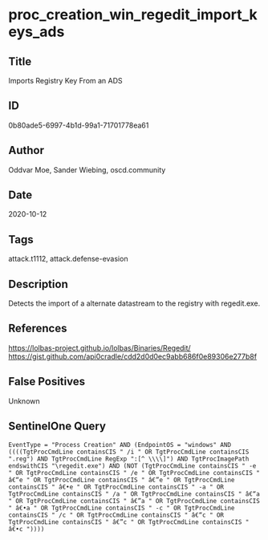# proc_creation_win_regedit_import_keys_ads

## Title
Imports Registry Key From an ADS

## ID
0b80ade5-6997-4b1d-99a1-71701778ea61

## Author
Oddvar Moe, Sander Wiebing, oscd.community

## Date
2020-10-12

## Tags
attack.t1112, attack.defense-evasion

## Description
Detects the import of a alternate datastream to the registry with regedit.exe.

## References
https://lolbas-project.github.io/lolbas/Binaries/Regedit/
https://gist.github.com/api0cradle/cdd2d0d0ec9abb686f0e89306e277b8f

## False Positives
Unknown

## SentinelOne Query
```
EventType = "Process Creation" AND (EndpointOS = "windows" AND ((((TgtProcCmdLine containsCIS " /i " OR TgtProcCmdLine containsCIS ".reg") AND TgtProcCmdLine RegExp ":[^ \\\\]") AND TgtProcImagePath endswithCIS "\regedit.exe") AND (NOT (TgtProcCmdLine containsCIS " -e " OR TgtProcCmdLine containsCIS " /e " OR TgtProcCmdLine containsCIS " â€“e " OR TgtProcCmdLine containsCIS " â€”e " OR TgtProcCmdLine containsCIS " â€•e " OR TgtProcCmdLine containsCIS " -a " OR TgtProcCmdLine containsCIS " /a " OR TgtProcCmdLine containsCIS " â€“a " OR TgtProcCmdLine containsCIS " â€”a " OR TgtProcCmdLine containsCIS " â€•a " OR TgtProcCmdLine containsCIS " -c " OR TgtProcCmdLine containsCIS " /c " OR TgtProcCmdLine containsCIS " â€“c " OR TgtProcCmdLine containsCIS " â€”c " OR TgtProcCmdLine containsCIS " â€•c "))))

```